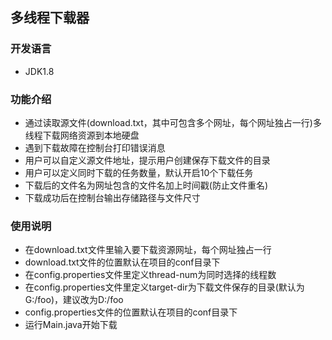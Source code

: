 ## 多线程下载器

### 开发语言

- JDK1.8

### 功能介绍

- 通过读取源文件(download.txt，其中可包含多个网址，每个网址独占一行)多线程下载网络资源到本地硬盘
- 遇到下载故障在控制台打印错误消息
- 用户可以自定义源文件地址，提示用户创建保存下载文件的目录
- 用户可以定义同时下载的任务数量，默认开启10个下载任务
- 下载后的文件名为网址包含的文件名加上时间戳(防止文件重名)
- 下载成功后在控制台输出存储路径与文件尺寸

### 使用说明

- 在download.txt文件里输入要下载资源网址，每个网址独占一行
- download.txt文件的位置默认在项目的conf目录下
- 在config.properties文件里定义thread-num为同时选择的线程数
- 在config.properties文件里定义target-dir为下载文件保存的目录(默认为G:/foo)，建议改为D:/foo
- config.properties文件的位置默认在项目的conf目录下
- 运行Main.java开始下载